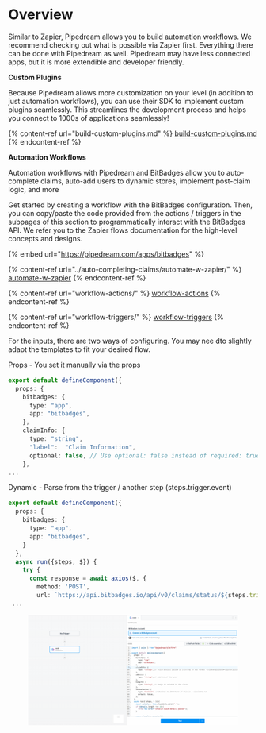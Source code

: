 # Overview

Similar to Zapier, Pipedream allows you to build automation workflows. We recommend checking out what is possible via Zapier first. Everything there can be done with Pipedream as well. Pipedream may have less connected apps, but it is more extendible and developer friendly.

**Custom Plugins**

Because Pipedream allows more customization on your level (in addition to just automation workflows), you can use their SDK to implement custom plugins seamlessly. This streamlines the development process and helps you connect to 1000s of applications seamlessly!

{% content-ref url="build-custom-plugins.md" %}
[build-custom-plugins.md](build-custom-plugins.md)
{% endcontent-ref %}

**Automation Workflows**

Automation workflows with Pipedream and BitBadges allow you to auto-complete claims, auto-add users to dynamic stores, implement post-claim logic, and more

Get started by creating a workflow with the BitBadges configuration. Then, you can copy/paste the code provided from the actions / triggers in the subpages of this section to programmatically interact with the BitBadges API. We refer you to the Zapier flows documentation for the high-level concepts and designs.

{% embed url="https://pipedream.com/apps/bitbadges" %}

{% content-ref url="../auto-completing-claims/automate-w-zapier/" %}
[automate-w-zapier](../auto-completing-claims/automate-w-zapier/)
{% endcontent-ref %}

{% content-ref url="workflow-actions/" %}
[workflow-actions](workflow-actions/)
{% endcontent-ref %}

{% content-ref url="workflow-triggers/" %}
[workflow-triggers](workflow-triggers/)
{% endcontent-ref %}

For the inputs, there are two ways of configuring. You may nee dto slightly adapt the templates to fit your desired flow.

Props - You set it manually via the props

```typescript
export default defineComponent({
  props: {
    bitbadges: {
      type: "app",
      app: "bitbadges",
    },
    claimInfo: {
      type: "string",
      "label":  "Claim Information",
      optional: false, // Use optional: false instead of required: true
    },
...
```

Dynamic - Parse from the trigger / another step (steps.trigger.event)

```typescript
export default defineComponent({
  props: {
    bitbadges: {
      type: "app",
      app: "bitbadges",
    }
  },
  async run({steps, $}) {
    try {
      const response = await axios($, {
        method: 'POST',
        url: `https://api.bitbadges.io/api/v0/claims/status/${steps.trigger.event.claimAttemptId}`,
 ...
```

<figure><img src="../../../.gitbook/assets/image.png" alt=""><figcaption></figcaption></figure>

